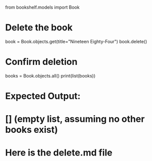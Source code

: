 from bookshelf.models import Book
# Delete the book
book = Book.objects.get(title="Nineteen Eighty-Four")
book.delete()

# Confirm deletion
books = Book.objects.all()
print(list(books))

# Expected Output:
# [] (empty list, assuming no other books exist)
# Here is the delete.md file